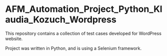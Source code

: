 # AFM_Automation_Project_Python_Klaudia_Kozuch_Wordpress
This repository contains a collection of test cases developed for WordPress website. 

Project was written in Python, and is using a Selenium framework.

